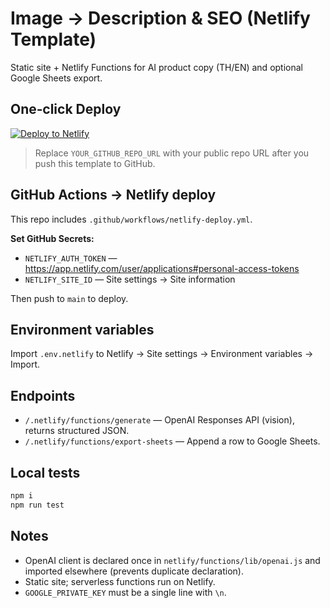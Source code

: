 # Image → Description & SEO (Netlify Template)
Static site + Netlify Functions for AI product copy (TH/EN) and optional Google Sheets export.

## One‑click Deploy
[![Deploy to Netlify](https://www.netlify.com/img/deploy/button.svg)](https://app.netlify.com/start/deploy?repository=YOUR_GITHUB_REPO_URL)

> Replace `YOUR_GITHUB_REPO_URL` with your public repo URL after you push this template to GitHub.

## GitHub Actions → Netlify deploy
This repo includes `.github/workflows/netlify-deploy.yml`.

**Set GitHub Secrets:**
- `NETLIFY_AUTH_TOKEN` — https://app.netlify.com/user/applications#personal-access-tokens
- `NETLIFY_SITE_ID` — Site settings → Site information

Then push to `main` to deploy.

## Environment variables
Import `.env.netlify` to Netlify → Site settings → Environment variables → Import.

## Endpoints
- `/.netlify/functions/generate` — OpenAI Responses API (vision), returns structured JSON.
- `/.netlify/functions/export-sheets` — Append a row to Google Sheets.

## Local tests
```bash
npm i
npm run test
```

## Notes
- OpenAI client is declared once in `netlify/functions/lib/openai.js` and imported elsewhere (prevents duplicate declaration).
- Static site; serverless functions run on Netlify.
- `GOOGLE_PRIVATE_KEY` must be a single line with `\n`.
